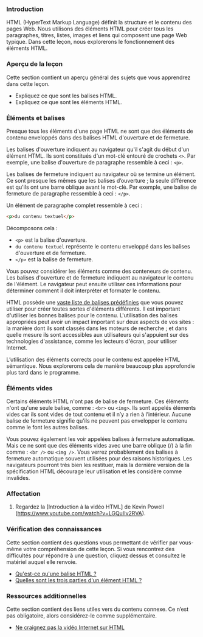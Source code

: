 ### Introduction

HTML (HyperText Markup Language) définit la structure et le contenu des pages Web. Nous utilisons des éléments HTML pour créer tous les paragraphes, titres, listes, images et liens qui composent une page Web typique. Dans cette leçon, nous explorerons le fonctionnement des éléments HTML.

### Aperçu de la leçon

Cette section contient un aperçu général des sujets que vous apprendrez dans cette leçon.

- Expliquez ce que sont les balises HTML.
- Expliquez ce que sont les éléments HTML.

### Éléments et balises

Presque tous les éléments d'une page HTML ne sont que des éléments de contenu enveloppés dans des balises HTML d'ouverture et de fermeture.

Les balises d'ouverture indiquent au navigateur qu'il s'agit du début d'un élément HTML. Ils sont constitués d'un mot-clé entouré de crochets  `<>`. Par exemple, une balise d'ouverture de paragraphe ressemble à ceci : `<p>`.

Les balises de fermeture indiquent au navigateur où se termine un élément. Ce sont presque les mêmes que les balises d’ouverture ; la seule différence est qu'ils ont une barre oblique avant le mot-clé. Par exemple, une balise de fermeture de paragraphe ressemble à ceci : `</p>`.

Un élément de paragraphe complet ressemble à ceci :

```html
<p>du contenu textuel</p>
```

Décomposons cela :

- `<p>` est la balise d'ouverture.
- `du contenu textuel` représente le contenu enveloppé dans les balises d'ouverture et de fermeture.
- `</p>` est la balise de fermeture.

Vous pouvez considérer les éléments comme des conteneurs de contenu. Les balises d'ouverture et de fermeture indiquent au navigateur le contenu de l'élément. Le navigateur peut ensuite utiliser ces informations pour déterminer comment il doit interpréter et formater le contenu.

HTML possède une [vaste liste de balises prédéfinies](https://developer.mozilla.org/en-US/docs/Web/HTML/Element) que vous pouvez utiliser pour créer toutes sortes d'éléments différents. Il est important d'utiliser les bonnes balises pour le contenu. L'utilisation des balises appropriées peut avoir un impact important sur deux aspects de vos sites : la manière dont ils sont classés dans les moteurs de recherche ; et dans quelle mesure ils sont accessibles aux utilisateurs qui s'appuient sur des technologies d'assistance, comme les lecteurs d'écran, pour utiliser Internet.

L’utilisation des éléments corrects pour le contenu est appelée HTML sémantique. Nous explorerons cela de manière beaucoup plus approfondie plus tard dans le programme.

### Éléments vides
Certains éléments HTML n'ont pas de balise de fermeture. Ces éléments n'ont qu'une seule balise, comme : `<br>` ou `<img>`. Ils sont appelés éléments vides car ils sont vides de tout contenu et il n’y a rien à l’intérieur. Aucune balise de fermeture signifie qu'ils ne peuvent pas envelopper le contenu comme le font les autres balises.

Vous pouvez également les voir appelées balises à fermeture automatique. Mais ce ne sont que des éléments vides avec une barre oblique (/) à la fin comme : `<br />` ou `<img />`. Vous verrez probablement des balises à fermeture automatique souvent utilisées pour des raisons historiques. Les navigateurs pourront très bien les restituer, mais la dernière version de la spécification HTML décourage leur utilisation et les considère comme invalides.

### Affectation

<div class="lesson-content__panel" markdown="1">

1. Regardez la [Introduction à la vidéo HTML] de Kevin Powell (https://www.youtube.com/watch?v=LGQuIIv2RVA).

</div>

### Vérification des connaissances

Cette section contient des questions vous permettant de vérifier par vous-même votre compréhension de cette leçon. Si vous rencontrez des difficultés pour répondre à une question, cliquez dessus et consultez le matériel auquel elle renvoie.

- [Qu'est-ce qu'une balise HTML ?](#elements-and-tags)
- [Quelles sont les trois parties d'un élément HTML ?](#elements-and-tags)

### Ressources additionnelles

Cette section contient des liens utiles vers du contenu connexe. Ce n’est pas obligatoire, alors considérez-le comme supplémentaire.

- [Ne craignez pas la vidéo Internet sur HTML](http://www.dontfeartheinternet.com/02-html)